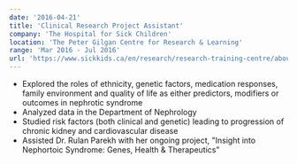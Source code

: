 ```yaml
---
date: '2016-04-21'
title: 'Clinical Research Project Assistant'
company: 'The Hospital for Sick Children'
location: 'The Peter Gilgan Centre for Research & Learning'
range: 'Mar 2016 - Jul 2016'
url: 'https://www.sickkids.ca/en/research/research-training-centre/about-research-training-centre/'
---
```


- Explored the roles of ethnicity, genetic factors, medication responses, family environment and quality of life as either predictors, modifiers or outcomes in nephrotic syndrome
- Analyzed data in the Department of Nephrology
- Studied risk factors (both clinical and genetic) leading to progression of chronic kidney and cardiovascular disease
- Assisted Dr. Rulan Parekh with her ongoing project, "Insight into Nephortoic Syndrome: Genes, Health & Therapeutics"